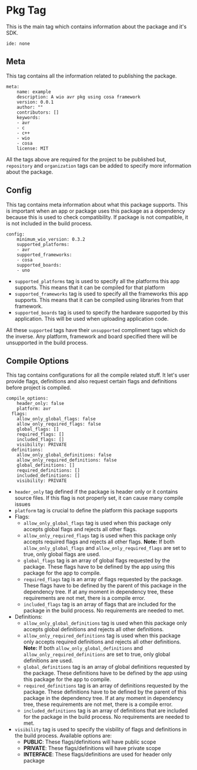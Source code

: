 # Pkg Tag

This is the main tag which contains information about the package and it's SDK.
```
ide: none
```

## Meta
This tag contains all the information related to publishing the package.
```
meta:
    name: example
    description: A wio avr pkg using cosa framework
    version: 0.0.1
    author: ""
    contributors: []
    keywords:
    - avr
    - c
    - c++
    - wio
    - cosa
    license: MIT
```

All the tags above are required for the project to be published but, `repository` and `organization` tags can be added to specify more information about the package.

## Config
This tag contains meta information about what this package supports. This is important when an app or package uses this package as a dependency because this is used to check compatibility. If package is not compatible, it is not included in the build process.
```
config:
    minimum_wio_version: 0.3.2
    supported_platforms:
    - avr
    supported_frameworks:
    - cosa
    supported_boards:
    - uno
```

* `supported_platforms` tag is used to specify all the platforms this app supports. This means that it can be compiled for that platform
* `supported_frameworks` tag is used to specify all the frameworks this app supports. This means that it can be compiled using libraries from that framework.
* `supported_boards` tag is used to specify the hardware supported by this application. This will be used when uploading application code.

All these `supported` tags have their `unsupported` compliment tags which do the inverse. Any platform, framework and board specified there will be unsupported in the build process.

## Compile Options
This tag contains configurations for all the compile related stuff. It let's user provide flags, definitions and also request certain flags and definitions before project is compiled.
```
compile_options:
    header_only: false
    platform: avr
  flags:
    allow_only_global_flags: false
    allow_only_required_flags: false
    global_flags: []
    required_flags: []
    included_flags: []
    visibility: PRIVATE
  definitions:
    allow_only_global_definitions: false
    allow_only_required_definitions: false
    global_definitions: []
    required_definitions: []
    included_definitions: []
    visibility: PRIVATE
```

* `header_only` tag defined if the package is header only or it contains source files. If this flag is not properly set, it can cause many compile issues
* `platform` tag is crucial to define the platform this package supports
* Flags:
    * `allow_only_global_flags` tag is used when this package only accepts global flags and rejects all other flags.
    * `allow_only_required_flags` tag is used when this package only accepts required flags and rejects all other flags. **Note:** If both `allow_only_global_flags` and `allow_only_required_flags` are set to true, only global flags are used.
    * `global_flags` tag is an array of global flags requested by the package. These flags have to be defined by the app using this package for the app to compile.
    * `required_flags` tag is an array of flags requested by the package. These flags have to be defined by the parent of this package in the dependency tree. If at any moment in dependency tree, these requirements are not met, there is a compile error.
    * `included_flags` tag is an array of flags that are included for the package in the build process. No requirements are needed to met.
* Definitions:
    * `allow_only_global_definitions` tag is used when this package only accepts global definitions and rejects all other definitions.
    * `allow_only_required_definitions` tag is used when this package only accepts required definitions and rejects all other definitions. **Note:** If both `allow_only_global_definitions` and `allow_only_required_definitions` are set to true, only global definitions are used.
    * `global_definitions` tag is an array of global definitions requested by the package. These definitions have to be defined by the app using this package for the app to compile.
    * `required_definitions` tag is an array of definitions requested by the package. These definitions have to be defined by the parent of this package in the dependency tree. If at any moment in dependency tree, these requirements are not met, there is a compile error.
    * `included_definitions` tag is an array of definitions that are included for the package in the build process. No requirements are needed to met.
* `visibility` tag is used to specify the visbility of flags and definitions in the build process. Available options are:
    * **PUBLIC**: These flags/definitions will have public scope
    * **PRIVATE**: These flags/definitions will have private scope
    * **INTERFACE**: These flags/definitions are used for header only package
